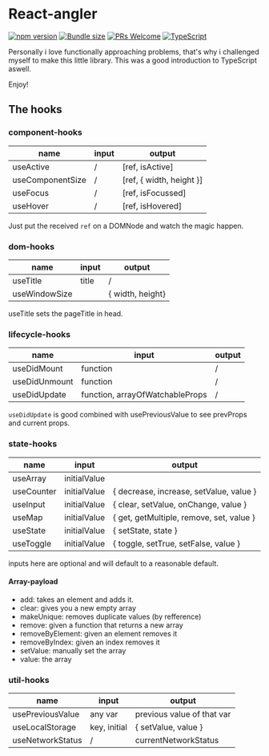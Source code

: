 # React-angler

[![npm version](https://badge.fury.io/js/react-angler.svg)](https://badge.fury.io/js/react-angler)
[![Bundle size](https://badgen.net/bundlephobia/minzip/react-angler)](https://badgen.net/bundlephobia/minzip/react-angler)
[![PRs Welcome](https://img.shields.io/badge/PRs-welcome-brightgreen.svg?style=flat-square)](http://makeapullrequest.com)
[![TypeScript](https://badges.frapsoft.com/typescript/awesome/typescript.png?v=101)](https://github.com/ellerbrock/typescript-badges/)

Personally i love functionally approaching problems, that's why i challenged myself to make
this little library. This was a good introduction to TypeScript aswell.

Enjoy!

## The hooks

### component-hooks

| name  | input  | output  |
|---|---|---|
| useActive  | /  | [ref, isActive]  |
| useComponentSize  | /  | [ref, { width, height }]  |
| useFocus  |  / |  [ref, isFocussed] |
| useHover  | /  | [ref, isHovered]  |

Just put the received `ref` on a DOMNode and watch the magic happen.

### dom-hooks

| name  | input  | output  |
|---|---|---|
| useTitle  | title  |  / |
| useWindowSize  |   | { width, height}  |

useTitle sets the pageTitle in head.

### lifecycle-hooks

| name  | input  | output  |
|---|---|---|
| useDidMount  | function  | /  |
| useDidUnmount  | function  | /  |
| useDidUpdate | function, arrayOfWatchableProps  |  / |

`useDidUpdate` is good combined with usePreviousValue to see prevProps and current props.

### state-hooks

| name  | input  | output  |
|---|---|---|
| useArray  | initialValue  |   |
| useCounter  | initialValue  | { decrease, increase, setValue, value }  |
| useInput  | initialValue  |  { clear, setValue, onChange, value } |
| useMap  | initialValue | { get, getMultiple, remove, set, value }  |
| useState  | initialValue  | { setState, state }  |
| useToggle  | initialValue  | { toggle, setTrue, setFalse, value }  |

inputs here are optional and will default to a reasonable default.

#### Array-payload

- add: takes an element and adds it.
- clear: gives you a new empty array
- makeUnique: removes duplicate values (by refference)
- remove: given a function that returns a new array
- removeByElement: given an element removes it
- removeByIndex: given an index removes it
- setValue: manually set the array
- value: the array

### util-hooks

| name  | input  | output  |
|---|---|---|
| usePreviousValue  | any var  | previous value of that var  |
| useLocalStorage  | key, initial | { setValue, value }  |
| useNetworkStatus  |  / | currentNetworkStatus  |
